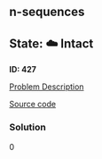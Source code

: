 ## n-sequences

## State: :cloud: **Intact**

**ID: 427**

[Problem Description](https://projecteuler.net/problem=427)

[Source code](main.cpp)

### Solution
0